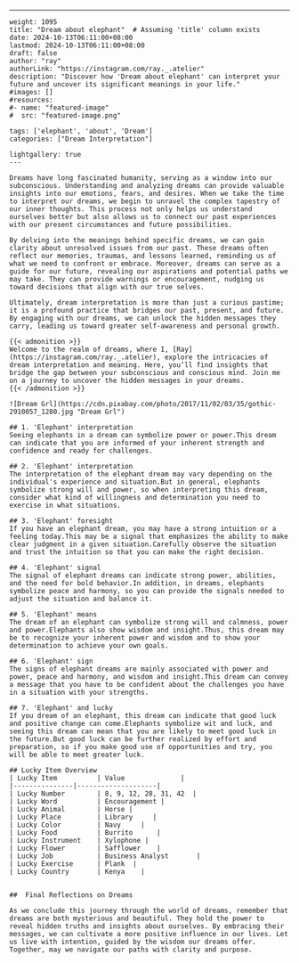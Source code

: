 ---
    weight: 1095
    title: "Dream about elephant"  # Assuming 'title' column exists
    date: 2024-10-13T06:11:00+08:00
    lastmod: 2024-10-13T06:11:00+08:00
    draft: false
    author: "ray"
    authorLink: "https://instagram.com/ray._.atelier"
    description: "Discover how 'Dream about elephant' can interpret your future and uncover its significant meanings in your life."
    #images: []
    #resources:
    #- name: "featured-image"
    #  src: "featured-image.png"
    
    tags: ['elephant', 'about', 'Dream']
    categories: ["Dream Interpretation"]
    
    lightgallery: true
    ---
    
    Dreams have long fascinated humanity, serving as a window into our subconscious. Understanding and analyzing dreams can provide valuable insights into our emotions, fears, and desires. When we take the time to interpret our dreams, we begin to unravel the complex tapestry of our inner thoughts. This process not only helps us understand ourselves better but also allows us to connect our past experiences with our present circumstances and future possibilities.
    
    By delving into the meanings behind specific dreams, we can gain clarity about unresolved issues from our past. These dreams often reflect our memories, traumas, and lessons learned, reminding us of what we need to confront or embrace. Moreover, dreams can serve as a guide for our future, revealing our aspirations and potential paths we may take. They can provide warnings or encouragement, nudging us toward decisions that align with our true selves.
    
    Ultimately, dream interpretation is more than just a curious pastime; it is a profound practice that bridges our past, present, and future. By engaging with our dreams, we can unlock the hidden messages they carry, leading us toward greater self-awareness and personal growth.
    
    {{< admonition >}}
    Welcome to the realm of dreams, where I, [Ray](https://instagram.com/ray._.atelier), explore the intricacies of dream interpretation and meaning. Here, you’ll find insights that bridge the gap between your subconscious and conscious mind. Join me on a journey to uncover the hidden messages in your dreams.
    {{< /admonition >}}
    
    ![Dream Grl](https://cdn.pixabay.com/photo/2017/11/02/03/35/gothic-2910057_1280.jpg "Dream Grl")
    
    ## 1. 'Elephant' interpretation
    Seeing elephants in a dream can symbolize power or power.This dream can indicate that you are informed of your inherent strength and confidence and ready for challenges.
    
    ## 2. 'Elephant' interpretation
    The interpretation of the elephant dream may vary depending on the individual's experience and situation.But in general, elephants symbolize strong will and power, so when interpreting this dream, consider what kind of willingness and determination you need to exercise in what situations.
    
    ## 3. 'Elephant' foresight
    If you have an elephant dream, you may have a strong intuition or a feeling today.This may be a signal that emphasizes the ability to make clear judgment in a given situation.Carefully observe the situation and trust the intuition so that you can make the right decision.
    
    ## 4. 'Elephant' signal
    The signal of elephant dreams can indicate strong power, abilities, and the need for bold behavior.In addition, in dreams, elephants symbolize peace and harmony, so you can provide the signals needed to adjust the situation and balance it.
    
    ## 5. 'Elephant' means
    The dream of an elephant can symbolize strong will and calmness, power and power.Elephants also show wisdom and insight.Thus, this dream may be to recognize your inherent power and wisdom and to show your determination to achieve your own goals.
    
    ## 6. 'Elephant' sign
    The signs of elephant dreams are mainly associated with power and power, peace and harmony, and wisdom and insight.This dream can convey a message that you have to be confident about the challenges you have in a situation with your strengths.
    
    ## 7. 'Elephant' and lucky
    If you dream of an elephant, this dream can indicate that good luck and positive change can come.Elephants symbolize wit and luck, and seeing this dream can mean that you are likely to meet good luck in the future.But good luck can be further realized by effort and preparation, so if you make good use of opportunities and try, you will be able to meet greater luck.
    
    ## Lucky Item Overview
    | Lucky Item          | Value              |
    |---------------|--------------------|
    | Lucky Number        | 8, 9, 12, 28, 31, 42  |
    | Lucky Word          | Encouragement |
    | Lucky Animal        | Horse |
    | Lucky Place         | Library     |
    | Lucky Color         | Navy     |
    | Lucky Food          | Burrito      |
    | Lucky Instrument    | Xylophone |
    | Lucky Flower        | Safflower    |
    | Lucky Job           | Business Analyst       |
    | Lucky Exercise      | Plank  |
    | Lucky Country       | Kenya    |
    
    
    ##  Final Reflections on Dreams
    
    As we conclude this journey through the world of dreams, remember that dreams are both mysterious and beautiful. They hold the power to reveal hidden truths and insights about ourselves. By embracing their messages, we can cultivate a more positive influence in our lives. Let us live with intention, guided by the wisdom our dreams offer. Together, may we navigate our paths with clarity and purpose.
    